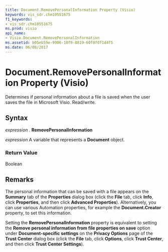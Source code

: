 ```yaml
---
title: Document.RemovePersonalInformation Property (Visio)
keywords: vis_sdr.chm10551675
f1_keywords:
- vis_sdr.chm10551675
ms.prod: visio
api_name:
- Visio.Document.RemovePersonalInformation
ms.assetid: b05eb59e-9906-10f9-8819-60f8f0f1d4f5
ms.date: 06/08/2017
---
```



# Document.RemovePersonalInformation Property (Visio)

Determines if personal information about a file is saved when the user saves the file in Microsoft Visio. Read/write.


## Syntax

 _expression_ . **RemovePersonalInformation**

 _expression_ A variable that represents a **Document** object.


### Return Value

Boolean


## Remarks

The personal information that can be saved with a file appears on the **Summary** tab of the **Properties** dialog box (click the **File** tab, click **Info**, click **Properties**, and then click **Advanced Properties**). Alternatively, you can use various Automation properties, for example the **Document.Creator** property, to set this information.

Setting the **RemovePersonalInformation** property is equivalent to setting the **Remove personal information from file properties on save** option under **Document-specific settings** on the **Privacy Options** page of the **Trust Center** dialog box (click the **File** tab, click **Options**, click **Trust Center**, and then click **Trust Center Settings**).


